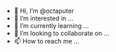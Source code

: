 - 👋 Hi, I’m @octaputer
- 👀 I’m interested in ...
- 🌱 I’m currently learning ...
- 💞️ I’m looking to collaborate on ...
- 📫 How to reach me ...

<!---
octaputer/octaputer is a ✨ special ✨ repository because its `README.md` (this file) appears on your GitHub profile.
You can click the Preview link to take a look at your changes.
--->
